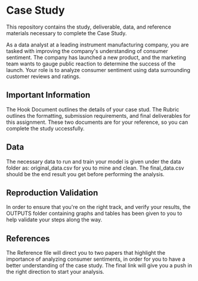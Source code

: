 # Case Study
This repository contains the study, deliverable, data, and reference materials necessary to complete the Case Study.

As a data analyst at a leading instrument manufacturing company, you are tasked with improving the company's understanding of consumer sentiment. The company has launched a new product, and the marketing team wants to gauge public reaction to determine the success of the launch. Your role is to analyze consumer sentiment using data surrounding customer reviews and ratings.

## Important Information
The Hook Document outlines the details of your case stud.
The Rubric outlines the formatting, submission requirements, and final deliverables for this assignment. 
These two documents are for your reference, so you can complete the study uccessfully.

## Data
The necessary data to run and train your model is given under the data folder as: original_data.csv for you to mine and clean. The final_data.csv should be the end result you get before performing the analysis.

## Reproduction Validation
In order to ensure that you're on the right track, and verify your results, the OUTPUTS folder containing graphs and tables has been given to you to help validate your steps along the way.

## References
The Reference file will direct you to two papers that highlight the importance of analyzing consumer sentiments, in order for you to have a better understanding of the case study. The final link will give you a push in the right direction to start your analysis.

